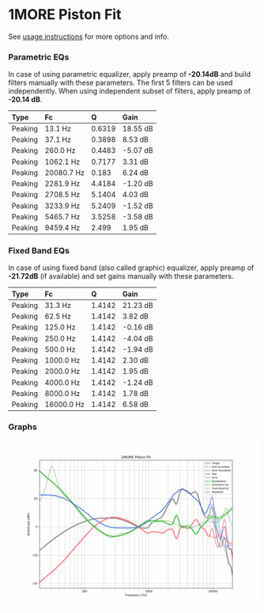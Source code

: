 # 1MORE Piston Fit
See [usage instructions](https://github.com/jaakkopasanen/AutoEq#usage) for more options and info.

### Parametric EQs
In case of using parametric equalizer, apply preamp of **-20.14dB** and build filters manually
with these parameters. The first 5 filters can be used independently.
When using independent subset of filters, apply preamp of **-20.14 dB**.

| Type    | Fc         |      Q | Gain     |
|:--------|:-----------|:-------|:---------|
| Peaking | 13.1 Hz    | 0.6319 | 18.55 dB |
| Peaking | 37.1 Hz    | 0.3898 | 8.53 dB  |
| Peaking | 260.0 Hz   | 0.4483 | -5.07 dB |
| Peaking | 1062.1 Hz  | 0.7177 | 3.31 dB  |
| Peaking | 20080.7 Hz | 0.183  | 6.24 dB  |
| Peaking | 2281.9 Hz  | 4.4184 | -1.20 dB |
| Peaking | 2708.5 Hz  | 5.1404 | 4.03 dB  |
| Peaking | 3233.9 Hz  | 5.2409 | -1.52 dB |
| Peaking | 5465.7 Hz  | 3.5258 | -3.58 dB |
| Peaking | 9459.4 Hz  | 2.499  | 1.95 dB  |

### Fixed Band EQs
In case of using fixed band (also called graphic) equalizer, apply preamp of **-21.72dB**
(if available) and set gains manually with these parameters.

| Type    | Fc         |      Q | Gain     |
|:--------|:-----------|:-------|:---------|
| Peaking | 31.3 Hz    | 1.4142 | 21.23 dB |
| Peaking | 62.5 Hz    | 1.4142 | 3.82 dB  |
| Peaking | 125.0 Hz   | 1.4142 | -0.16 dB |
| Peaking | 250.0 Hz   | 1.4142 | -4.04 dB |
| Peaking | 500.0 Hz   | 1.4142 | -1.94 dB |
| Peaking | 1000.0 Hz  | 1.4142 | 2.30 dB  |
| Peaking | 2000.0 Hz  | 1.4142 | 1.95 dB  |
| Peaking | 4000.0 Hz  | 1.4142 | -1.24 dB |
| Peaking | 8000.0 Hz  | 1.4142 | 1.78 dB  |
| Peaking | 16000.0 Hz | 1.4142 | 6.58 dB  |

### Graphs
![](./1MORE%20Piston%20Fit.png)